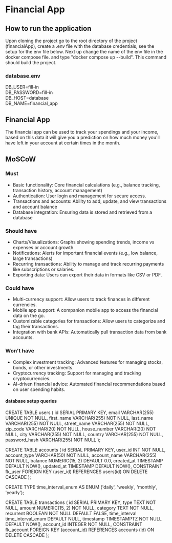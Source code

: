 # Financial App #

## How to run the application ##

Upon cloning the project go to the root directory of the project (financialApp), create a .env file with the database credentials, see the setup for the env file below. Next up change the name of the env file in the docker compose file. and type "docker compose up --build". This command should build the project. 

### database.env ###
DB_USER=fill-in <br/>
DB_PASSWORD=fill-in <br/>
DB_HOST=database <br/>
DB_NAME=financial_app <br/>

## Financial App ##

The financial app can be used to track your spendings and your income, based on this data it will give you a prediction on how much money you'll have left in your account at certain times in the month.

## MoSCoW ##

### Must ###

* Basic functionality: Core financial calculations (e.g., balance tracking, transaction history, account management)
* Authentication: User login and management for secure access.
* Transactions and accounts: Ability to add, update, and view transactions and account balance
* Database integration: Ensuring data is stored and retrieved from a database


### Should have ###

* Charts/Visualizations: Graphs showing spending trends, income vs expenses or account growth.
* Notifications: Alerts for important financial events (e.g., low balance, large transactions)
* Recurring transactions: Ability to manage and track recurring payments like subscriptions or salaries.
* Exporting data: Users can export their data in formats like CSV or PDF.

### Could have ###

* Multi-currency support: Allow users to track finances in different currencies.
* Mobile app support: A companion mobile app to access the financial data on the go.
* Customizable categories for transactions: Allow users to categorize and tag their transactions.
* Integration with bank APIs: Automatically pull transaction data from bank accounts.

### Won't have ###

* Complex investment tracking: Advanced features for managing stocks, bonds, or other investments.
* Cryptocurrency tracking: Support for managing and tracking cryptocurrencies.
* AI-driven financial advice: Automated financial recommendations based on user spending habits.




#### database setup queries ####

CREATE TABLE users (
    id SERIAL PRIMARY KEY,
    email VARCHAR(255) UNIQUE NOT NULL,
    first_name VARCHAR(255) NOT NULL,
    last_name VARCHAR(255) NOT NULL,
    street_name VARCHAR(255) NOT NULL,
    zip_code VARCHAR(20) NOT NULL,
    house_number VARCHAR(20) NOT NULL,
    city VARCHAR(255) NOT NULL,
    country VARCHAR(255) NOT NULL,
    password_hash VARCHAR(255) NOT NULL
);



CREATE TABLE accounts (
    id SERIAL PRIMARY KEY,
    user_id INT NOT NULL,
    account_type VARCHAR(50) NOT NULL,
    account_name VARCHAR(255) NOT NULL,
    balance NUMERIC(15, 2) DEFAULT 0.0,
    created_at TIMESTAMP DEFAULT NOW(),
    updated_at TIMESTAMP DEFAULT NOW(),
    CONSTRAINT fk_user FOREIGN KEY (user_id) REFERENCES users(id) ON DELETE CASCADE
);



CREATE TYPE time_interval_enum AS ENUM ('daily', 'weekly', 'monthly', 'yearly');

CREATE TABLE transactions (
    id SERIAL PRIMARY KEY,
    type TEXT NOT NULL,
    amount NUMERIC(15, 2) NOT NULL,
    category TEXT NOT NULL,
    recurrent BOOLEAN NOT NULL DEFAULT FALSE,
    time_interval time_interval_enum DEFAULT NULL,
    timestamp TIMESTAMPTZ NOT NULL DEFAULT NOW(),
    account_id INTEGER NOT NULL,
    CONSTRAINT fk_account FOREIGN KEY (account_id) REFERENCES accounts (id) ON DELETE CASCADE
);
